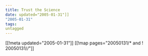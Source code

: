 ```yaml
---
title: Trust the Science
date: updated="2005-01-31"]]
"2005-01-31"
tags:
untagged
---
```

[[!meta updated="2005-01-31"]]
[[!map pages="20050131/* and ! 20050131/*/*"]]
